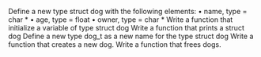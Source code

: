 Define a new type struct dog with the following elements:
•	name, type = char *
•	age, type = float
•	owner, type = char *
Write a function that initialize a variable of type struct dog
Write a function that prints a struct dog
Define a new type dog_t as a new name for the type struct dog
Write a function that creates a new dog.
Write a function that frees dogs.
